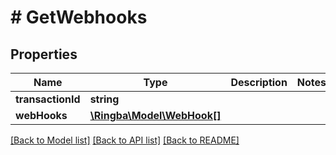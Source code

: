 # # GetWebhooks

## Properties

Name | Type | Description | Notes
------------ | ------------- | ------------- | -------------
**transactionId** | **string** |  |
**webHooks** | [**\Ringba\Model\WebHook[]**](WebHook.md) |  |

[[Back to Model list]](../../README.md#models) [[Back to API list]](../../README.md#endpoints) [[Back to README]](../../README.md)
